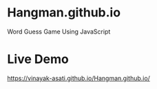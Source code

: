 # Hangman.github.io
Word Guess Game Using JavaScript
# Live Demo
https://vinayak-asati.github.io/Hangman.github.io/

